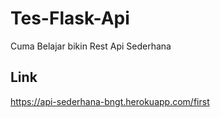 # Tes-Flask-Api
Cuma Belajar bikin Rest Api Sederhana

## Link

https://api-sederhana-bngt.herokuapp.com/first
